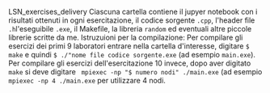 LSN_exercises_delivery
Ciascuna cartella contiene il jupyer notebook con i risultati ottenuti in ogni esercitazione, il codice sorgente `.cpp`, l'header file `.h`l'eseguibile `.exe`, il Makefile, la libreria `random` ed eventuali altre piccole librerie scritte da me. 
Istruzuioni per la compilazione:
Per compilare gli esercizi dei primi 9 laboratori entrare nella cartella d'interesse, digitare
 `$ make`
e quindi
`$ ./"nome file codice sorgente.exe` (ad esempio `main.exe`). 
Per compilare gli esercizi dell'esercitazione 10 invece, dopo aver digitato `make` si deve digitare
` mpiexec -np "$ numero nodi" ./main.exe` (ad esempio `  mpiexec -np 4 ./main.exe` per utilizzare 4 nodi.
